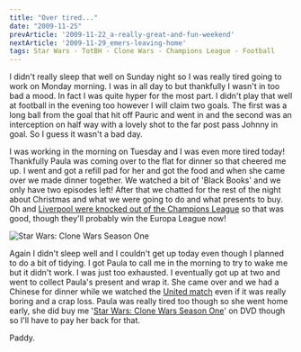 ```yaml
---
title: "Over tired..."
date: "2009-11-25"
prevArticle: '2009-11-22_a-really-great-and-fun-weekend'
nextArticle: '2009-11-29_emers-leaving-home'
tags: Star Wars - TotBH - Clone Wars - Champions League - Football
---
```

I didn't really sleep that well on Sunday night so I was really tired going to work on Monday morning. I was in all day to but thankfully I wasn't in too bad a mood. In fact I was quite hyper for the most part. I didn't play that well at football in the evening too however I will claim two goals. The first was a long ball from the goal that hit off Pauric and went in and the second was an interception on half way with a lovely shot to the far post pass Johnny in goal. So I guess it wasn't a bad day.

I was working in the morning on Tuesday and I was even more tired today! Thankfully Paula was coming over to the flat for dinner so that cheered me up. I went and got a refill pad for her and got the food and when she came over we made dinner together. We watched a bit of 'Black Books' and we only have two episodes left! After that we chatted for the rest of the night about Christmas and what we were going to do and what presents to buy. Oh and [Liverpool were knocked out of the Champions League](http://www.rte.ie/sport/soccer/2009/1124/liverpool_debrecen.html) so that was good, though they'll probably win the Europa League now!

![Star Wars: Clone Wars Season One](/images/tcw_bg.jpg "The Clone Wars: Season One")

Again I didn't sleep well and I couldn't get up today even though I planned to do a bit of tidying. I got Paula to call me in the morning to try to wake me but it didn't work. I was just too exhausted. I eventually got up at two and went to collect Paula's present and wrap it. She came over and we had a Chinese for dinner while we watched the [United match](http://www.rte.ie/sport/soccer/2009/1125/manunited_besiktas.html) even if it was really boring and a crap loss. Paula was really tired too though so she went home early, she did buy me '[Star Wars: Clone Wars Season One](http://www.starwars.com/theclonewars/news20090715.html)' on DVD though so I'll have to pay her back for that.

Paddy.